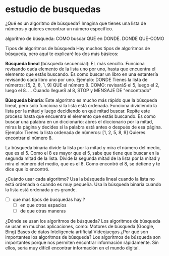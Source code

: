 # estudio de busquedas

¿Qué es un algoritmo de búsqueda? 
Imagina que tienes una lista de números y quieres encontrar un número específico. 

algoritmo de búsqueda: COMO buscar QUE en DONDE.
    DONDE
    QUE-COMO

Tipos de algoritmos de búsqueda Hay muchos tipos de algoritmos de búsqueda, pero aquí te explicaré los dos más básicos: 

**Búsqueda lineal** (búsqueda secuencial): EL más sencillo.
Funciona revisando cada elemento de la lista uno por uno, hasta que encuentra el elemento que estás buscando. 
Es como buscar un libro en una estantería revisando cada libro uno por uno. 
Ejemplo: 
DONDE Tienes la lista de números: [5, 2, 8, 1, 9] 
QUE el número 8. 
COMO: revisaráS el 5, luego el 2, luego el 8. ... Cuando llegueS al 8, STOP y MENSAJE DE "encontrado"

**Búsqueda binaria**: Este algoritmo es mucho más rápido que la búsqueda lineal, pero solo funciona si la lista está ordenada. Funciona dividiendo la lista por la mitad y luego decidiendo en qué mitad buscar. Repite este proceso hasta que encuentra el elemento que estás buscando. Es como buscar una palabra en un diccionario: abres el diccionario por la mitad, miras la página y decides si la palabra está antes o después de esa página. Ejemplo: Tienes la lista ordenada de números: [1, 2, 5, 8, 9] Quieres encontrar el número 8. 

La búsqueda binaria divide la lista por la mitad y mira el número del medio, que es el 5. Como el 8 es mayor que el 5, sabe que tiene que buscar en la segunda mitad de la lista. Divide la segunda mitad de la lista por la mitad y mira el número del medio, que es el 8. Como encontró el 8, se detiene y te dice que lo encontró. 

¿Cuándo usar cada algoritmo? 
Usa la búsqueda lineal cuando la lista no está ordenada o cuando es muy pequeña.
Usa la búsqueda binaria cuando la lista está ordenada y es grande. 

- [ ] que mas tipos de busquedas hay ? 
  - [ ] en que otros espacios 
  - [ ] de que otras maneras

¿Dónde se usan los algoritmos de búsqueda? Los algoritmos de búsqueda se usan en muchas aplicaciones, como: Motores de búsqueda (Google, Bing) Bases de datos Inteligencia artificial Videojuegos ¿Por qué son importantes los algoritmos de búsqueda? Los algoritmos de búsqueda son importantes porque nos permiten encontrar información rápidamente. Sin ellos, sería muy difícil encontrar información en el mundo digital.
